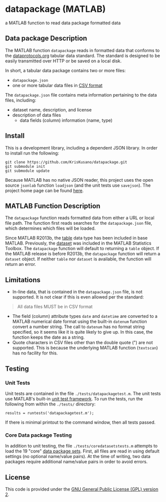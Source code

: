 # datapackage (MATLAB)
a MATLAB function to read data package formatted data

## Data package Description
The MATLAB function `datapackage` reads in formatted data that conforms
to the
[dataprotocols.org](http://dataprotocols.org/tabular-data-package/)
tabular data standard. The standard is designed to be easily transmitted over HTTP or
be saved on a local disk.

In short, a tabular data package contains two or more files:
* `datapackage.json`
* one or more tabular data files in [CSV
  format](http://dataprotocols.org/tabular-data-package/#csv-files)

The `datapackage.json` file contains meta information pertaining to the
data files, including:
* dataset name, description, and license
* description of data files
  - data fields (column) information (name, type)

## Install
This is a development library, including a dependent JSON library.
In order to install run the following:
```
git clone https://github.com/KrisKusano/datapackage.git
git submodule init
git submodule update
```

Because MATLAB has no native JSON reader, this project uses the open
source `jsonlab` function `loadjson` (and the unit tests use
`savejson`). The project home page can be found
[here](http://iso2mesh.sourceforge.net/cgi-bin/index.cgi?jsonlab).

## MATLAB Function Description
The `datapackage` function reads formatted data from either a URL or
local file path. The function first reads searches for the
`datapackage.json` file, which determines which files will be loaded.

Since MATLAB R2013b, the
[table](http://www.mathworks.com/help/matlab/tables.html) data type has been included in base MATLAB. Previously, the [dataset](http://www.mathworks.com/help/stats/dataset-class.html) was included in the MATLAB Statistics Toolbox. The `datapackage` function will default to returning a `table` object. If the MATLAB release is before R2013b, the `datapackage` function will return a `dataset` object. If neither `table` nor `dataset` is available, the function will return an error.

## Limitations
* In-line data, that is contained in the `datapackage.json` file, is not
  supported. It is not clear if this is even allowed per the standard:
> All data files MUST be in CSV format
* The field (column) attribute types `date` and `datetime` are converted
  to a MATLAB numerical date format using the built-in `datenum` function
  convert a number string. The call to `datenum` has no format string
  specified, so it seems like it is quite likely to give up. In this
  case, the function keeps the date as a string.
* Quote characters in CSV files other than the double quote (") are not
  supported. This is because the underlying MATLAB function (`textscan`)
  has no facility for this.

## Testing
### Unit Tests
Unit tests are contained in the file `./tests/datapackagetest.m`. The
unit tests use MATLAB's built-in [unit test
framework](http://www.mathworks.com/help/matlab/matlab-unit-test-framework.html).
To run the tests, run the following from within the `./tests/`
directory:
```
results = runtests('datapackagetest.m');
```
If there is minimal printout to the command window, then all tests
passed.

### Core Data package Testing
In addition to unit testing, the file `./tests/coredatasetstests.m`
attempts to load the 19 "core" [data package
sets](http://data.okfn.org/data). First, all files are read in using
default settings (no optional name/value pairs). At the time of writing,
two data packages require additional name/value pairs in order to avoid
errors.

## License
This code is provided under the [GNU General Public License (GPL)
version 2](https://www.gnu.org/licenses/gpl-2.0.txt).
